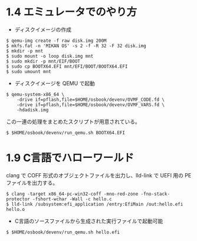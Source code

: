 # 1.4 エミュレータでのやり方

- ディスクイメージの作成

```console
$ qemu-img create -f raw disk.img 200M
$ mkfs.fat -n 'MIKAN OS' -s 2 -f -R 32 -F 32 disk.img
$ mkdir -p mnt
$ sudo mount -o loop disk.img mnt
$ sudo mkdir -p mnt/EIF/BOOT
$ sudo cp BOOTX64.EFI mnt/EFI/BOOT/BOOTX64.EFI
$ sudo umount mnt
```

- ディスクイメージを QEMU で起動

```console
$ qemu-system-x86_64 \
    -drive if=pflash,file=$HOME/osbook/devenv/OVMF_CODE.fd \
    -drive if=pflash,file=$HOME/osbook/devenv/OVMF_VARS.fd \
    -hdadisk.img
```

この一連の処理をまとめたスクリプトが用意されている。

```console
$ $HOME/osbook/devenv/run_qemu.sh BOOTX64.EFI
```

# 1.9 C言語でハローワールド

clang で COFF 形式のオブジェクトファイルを出力し、lld-link で UEFI 用の PE ファイルを出力する。

```console
$ clang -target x86_64-pc-win32-coff -mno-red-zone -fno-stack-protector -fshort-wchar -Wall -c hello.c
$ lld-link /subsystem:efi_application /entry:EfiMain /out:hello.efi hello.o
```

- C言語のソースファイルから生成された実行ファイルで起動可能

```console
$ $HOME/osbook/devenv/run_qemu.sh hello.efi
```
